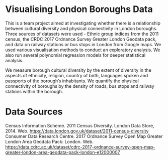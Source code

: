 # Visualising London Boroughs Data
This is a team project aimed at investigating whether there is a relationship between cultural diversity and physical connectivity in London boroughs. Three sources of datasets were used - Ethnic group indices from the 2011 census, the CRDC 2017 Ordnance Survey Greater London Geodata pack, and data on railway stations or bus stops in London from Google maps. We used various visualisation methods to conduct an exploratory analysis. We also run several polynomial regression models for deeper statistical analysis.

We measure borough cultural diversity by the extent of diversity in the aspects of ethnicity, religion, country of birth, languages spoken and passports of the borough’s inhabitants. We quantify the physical connectivity of boroughs by the density of roads, bus stops and railway stations within the borough. 

# Data Sources
Census Information Scheme. 2011 Census Diversity. London Data Store, 2014. Web. https://data.london.gov.uk/dataset/2011-census-diversity
Consumer Data Research Centre. 2017 Ordnance Survey Open Map Greater London Area Geodata Pack: London. Web. https://data.cdrc.ac.uk/dataset/cdrc-2017-ordnance-survey-open-map-greater-london-area-geodata-pack-london-e12000007
